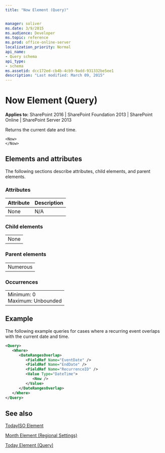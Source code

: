 ```yaml
---
title: "Now Element (Query)"


manager: soliver
ms.date: 3/9/2015
ms.audience: Developer
ms.topic: reference
ms.prod: office-online-server
localization_priority: Normal
api_name:
- Query schema
api_type:
- schema
ms.assetid: dcc172ed-cb4b-4cb9-9add-931332be5ee1
description: "Last modified: March 09, 2015"
---
```


# Now Element (Query)

 
  
 **Applies to:** SharePoint 2016 | SharePoint Foundation 2013 | SharePoint Online | SharePoint Server 2013
  
Returns the current date and time.
  
```
<Now>
</Now>
```

## Elements and attributes

The following sections describe attributes, child elements, and parent elements.

### Attributes

|**Attribute**|**Description**|
|:-----|:-----|
|None  <br/> |N/A  <br/> |
   
### Child elements

||
|:-----|
|None |
   
### Parent elements

||
|:-----|
|Numerous |
   
### Occurrences

||
|:-----|
|Minimum: 0  <br/> Maximum: Unbounded  <br/> |
   
## Example

The following example queries for cases where a recurring event overlaps with the current date and time.
  
```XML
<Query>
   <Where>
      <DateRangesOverlap>
         <FieldRef Name="EventDate" />
         <FieldRef Name="EndDate" />
         <FieldRef Name="RecurrenceID" />
         <Value Type="DateTime">
            <Now />
         </Value>
      </DateRangesOverlap>
   </Where>
</Query>
```

## See also



[TodayISO Element](todayiso-element.md)


[Month Element (Regional Settings)](regional-settings-schema/month-element-regional-settings.md)
  
[Today Element (Query)](today-element-query.md)

